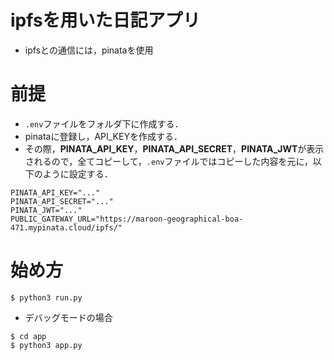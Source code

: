 # ipfsを用いた日記アプリ
- ipfsとの通信には，pinataを使用

# 前提
- ```.env```ファイルをフォルダ下に作成する．
- pinataに登録し，API_KEYを作成する．
- その際，**PINATA_API_KEY**，**PINATA_API_SECRET**，**PINATA_JWT**が表示されるので，全てコピーして，```.env```ファイルではコピーした内容を元に，以下のように設定する．
```
PINATA_API_KEY="..."
PINATA_API_SECRET="..."
PINATA_JWT="..."
PUBLIC_GATEWAY_URL="https://maroon-geographical-boa-471.mypinata.cloud/ipfs/"
```

# 始め方
```
$ python3 run.py
```

- デバッグモードの場合
```
$ cd app
$ python3 app.py
```

